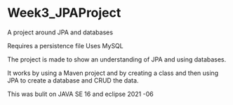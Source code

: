 # Week3_JPAProject
 A project around JPA and databases
 
 Requires a persistence file
 Uses MySQL
 
The project is made to show an understanding of JPA and using databases.

It works by using a Maven project and by creating a class and then using JPA to create a database and CRUD the data.



This was bulit on JAVA SE 16 and eclipse 2021 -06

